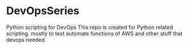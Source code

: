 # DevOpsSeries
Python scripting for DevOps
This repo is created for Python related scripting. mostly to test automate functions of AWS and other stuff that devops needed
